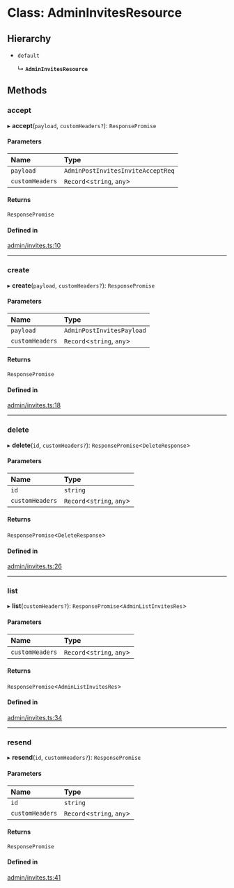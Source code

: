 # Class: AdminInvitesResource

## Hierarchy

- `default`

  ↳ **`AdminInvitesResource`**

## Methods

### accept

▸ **accept**(`payload`, `customHeaders?`): `ResponsePromise`

#### Parameters

| Name | Type |
| :------ | :------ |
| `payload` | `AdminPostInvitesInviteAcceptReq` |
| `customHeaders` | `Record`<`string`, `any`\> |

#### Returns

`ResponsePromise`

#### Defined in

[admin/invites.ts:10](https://github.com/medusajs/medusa/blob/33df8122b/packages/medusa-js/src/resources/admin/invites.ts#L10)

___

### create

▸ **create**(`payload`, `customHeaders?`): `ResponsePromise`

#### Parameters

| Name | Type |
| :------ | :------ |
| `payload` | `AdminPostInvitesPayload` |
| `customHeaders` | `Record`<`string`, `any`\> |

#### Returns

`ResponsePromise`

#### Defined in

[admin/invites.ts:18](https://github.com/medusajs/medusa/blob/33df8122b/packages/medusa-js/src/resources/admin/invites.ts#L18)

___

### delete

▸ **delete**(`id`, `customHeaders?`): `ResponsePromise`<`DeleteResponse`\>

#### Parameters

| Name | Type |
| :------ | :------ |
| `id` | `string` |
| `customHeaders` | `Record`<`string`, `any`\> |

#### Returns

`ResponsePromise`<`DeleteResponse`\>

#### Defined in

[admin/invites.ts:26](https://github.com/medusajs/medusa/blob/33df8122b/packages/medusa-js/src/resources/admin/invites.ts#L26)

___

### list

▸ **list**(`customHeaders?`): `ResponsePromise`<`AdminListInvitesRes`\>

#### Parameters

| Name | Type |
| :------ | :------ |
| `customHeaders` | `Record`<`string`, `any`\> |

#### Returns

`ResponsePromise`<`AdminListInvitesRes`\>

#### Defined in

[admin/invites.ts:34](https://github.com/medusajs/medusa/blob/33df8122b/packages/medusa-js/src/resources/admin/invites.ts#L34)

___

### resend

▸ **resend**(`id`, `customHeaders?`): `ResponsePromise`

#### Parameters

| Name | Type |
| :------ | :------ |
| `id` | `string` |
| `customHeaders` | `Record`<`string`, `any`\> |

#### Returns

`ResponsePromise`

#### Defined in

[admin/invites.ts:41](https://github.com/medusajs/medusa/blob/33df8122b/packages/medusa-js/src/resources/admin/invites.ts#L41)
